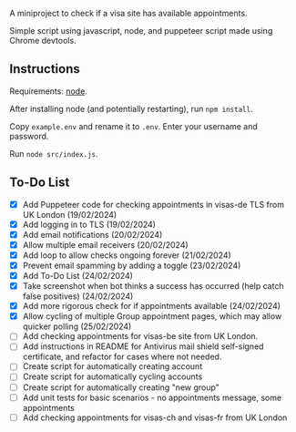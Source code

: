 A miniproject to check if a visa site has available appointments.

Simple script using javascript, node, and puppeteer script made using Chrome devtools.

## Instructions

Requirements: [node](https://nodejs.org/en/download).

After installing node (and potentially restarting), run `npm install`.

Copy `example.env` and rename it to `.env`. Enter your username and password.

Run `node src/index.js`.

## To-Do List

- [x] Add Puppeteer code for checking appointments in visas-de TLS from UK London (19/02/2024)
- [x] Add logging in to TLS (19/02/2024)
- [x] Add email notifications (20/02/2024)
- [x] Allow multiple email receivers (20/02/2024)
- [x] Add loop to allow checks ongoing forever (21/02/2024)
- [x] Prevent email spamming by adding a toggle (23/02/2024)
- [x] Add To-Do List (24/02/2024)
- [x] Take screenshot when bot thinks a success has occurred (help catch false positives) (24/02/2024)
- [x] Add more rigorous check for if appointments available (24/02/2024)
- [x] Allow cycling of multiple Group appointment pages, which may allow quicker polling (25/02/2024)
- [ ] Add checking appointments for visas-be site from UK London.
- [ ] Add instructions in README for Antivirus mail shield self-signed certificate, and refactor for cases where not needed.
- [ ] Create script for automatically creating account
- [ ] Create script for automatically cycling accounts
- [ ] Create script for automatically creating "new group"
- [ ] Add unit tests for basic scenarios - no appointments message, some appointments
- [ ] Add checking appointments for visas-ch and visas-fr from UK London

